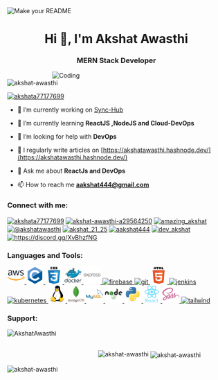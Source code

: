 <img width="1834" alt="Make your README" src="https://github.com/Akshat-Awasthi/Akshat-Awasthi/assets/115067271/020b98b1-032a-48cc-ad55-82622a4efa3c">

<h1 align="center">Hi 👋, I'm Akshat Awasthi</h1>
<h3 align="center">MERN Stack Developer</h3>
<img align="right" alt="Coding" width="400" src="https://camo.githubusercontent.com/7de37139d0b4c1ce40865e799b446c0e963a3dd8fb68d239707237c40604fa3d/68747470733a2f2f63646e2e6472696262626c652e636f6d2f75736572732f3733303730332f73637265656e73686f74732f363538313234332f6176656e746f2e676966">

<p align="left"> <img src="https://komarev.com/ghpvc/?username=akshat-awasthi&label=Profile%20views&color=0e75b6&style=flat" alt="akshat-awasthi" /> </p>

<p align="left"> <a href="https://twitter.com/akshata77177699" target="blank"><img src="https://img.shields.io/twitter/follow/akshata77177699?logo=twitter&style=for-the-badge" alt="akshata77177699" /></a> </p>

- 🔭 I’m currently working on [Sync-Hub](https://github.com/Akshat-Awasthi/Sync-Hub.git)

- 🌱 I’m currently learning **ReactJS ,NodeJS and Cloud-DevOps**

- 🤝 I’m looking for help with **DevOps**

- 📝 I regularly write articles on [https://akshatawasthi.hashnode.dev/](https://akshatawasthi.hashnode.dev/)

- 💬 Ask me about **ReactJs and DevOps**

- 📫 How to reach me **aakshat444@gmail.com**

<h3 align="left">Connect with me:</h3>
<p align="left">
<a href="https://twitter.com/akshata77177699" target="blank"><img align="center" src="https://raw.githubusercontent.com/rahuldkjain/github-profile-readme-generator/master/src/images/icons/Social/twitter.svg" alt="akshata77177699" height="30" width="40" /></a>
<a href="https://linkedin.com/in/akshat-awasthi-a29564250" target="blank"><img align="center" src="https://raw.githubusercontent.com/rahuldkjain/github-profile-readme-generator/master/src/images/icons/Social/linked-in-alt.svg" alt="akshat-awasthi-a29564250" height="30" width="40" /></a>
<a href="https://instagram.com/amazing_akshat" target="blank"><img align="center" src="https://raw.githubusercontent.com/rahuldkjain/github-profile-readme-generator/master/src/images/icons/Social/instagram.svg" alt="amazing_akshat" height="30" width="40" /></a>
<a href="https://hashnode.com/@akshatawasthi" target="blank"><img align="center" src="https://raw.githubusercontent.com/rahuldkjain/github-profile-readme-generator/master/src/images/icons/Social/hashnode.svg" alt="@akshatawasthi" height="30" width="40" /></a>
<a href="https://www.codechef.com/users/akshat_21_25" target="blank"><img align="center" src="https://cdn.jsdelivr.net/npm/simple-icons@3.1.0/icons/codechef.svg" alt="akshat_21_25" height="30" width="40" /></a>
<a href="https://www.hackerrank.com/aakshat444" target="blank"><img align="center" src="https://raw.githubusercontent.com/rahuldkjain/github-profile-readme-generator/master/src/images/icons/Social/hackerrank.svg" alt="aakshat444" height="30" width="40" /></a>
<a href="https://www.leetcode.com/dev_akshat" target="blank"><img align="center" src="https://raw.githubusercontent.com/rahuldkjain/github-profile-readme-generator/master/src/images/icons/Social/leet-code.svg" alt="dev_akshat" height="30" width="40" /></a>
<a href="https://discord.gg/https://discord.gg/XvBhzfNG" target="blank"><img align="center" src="https://raw.githubusercontent.com/rahuldkjain/github-profile-readme-generator/master/src/images/icons/Social/discord.svg" alt="https://discord.gg/XvBhzfNG" height="30" width="40" /></a>
</p>

<h3 align="left">Languages and Tools:</h3>
<p align="left"> <a href="https://aws.amazon.com" target="_blank" rel="noreferrer"> <img src="https://raw.githubusercontent.com/devicons/devicon/master/icons/amazonwebservices/amazonwebservices-original-wordmark.svg" alt="aws" width="40" height="40"/> </a> <a href="https://www.cprogramming.com/" target="_blank" rel="noreferrer"> <img src="https://raw.githubusercontent.com/devicons/devicon/master/icons/c/c-original.svg" alt="c" width="40" height="40"/> </a> <a href="https://www.w3schools.com/css/" target="_blank" rel="noreferrer"> <img src="https://raw.githubusercontent.com/devicons/devicon/master/icons/css3/css3-original-wordmark.svg" alt="css3" width="40" height="40"/> </a> <a href="https://www.docker.com/" target="_blank" rel="noreferrer"> <img src="https://raw.githubusercontent.com/devicons/devicon/master/icons/docker/docker-original-wordmark.svg" alt="docker" width="40" height="40"/> </a> <a href="https://expressjs.com" target="_blank" rel="noreferrer"> <img src="https://raw.githubusercontent.com/devicons/devicon/master/icons/express/express-original-wordmark.svg" alt="express" width="40" height="40"/> </a> <a href="https://firebase.google.com/" target="_blank" rel="noreferrer"> <img src="https://www.vectorlogo.zone/logos/firebase/firebase-icon.svg" alt="firebase" width="40" height="40"/> </a> <a href="https://git-scm.com/" target="_blank" rel="noreferrer"> <img src="https://www.vectorlogo.zone/logos/git-scm/git-scm-icon.svg" alt="git" width="40" height="40"/> </a> <a href="https://www.w3.org/html/" target="_blank" rel="noreferrer"> <img src="https://raw.githubusercontent.com/devicons/devicon/master/icons/html5/html5-original-wordmark.svg" alt="html5" width="40" height="40"/> </a> <a href="https://www.jenkins.io" target="_blank" rel="noreferrer"> <img src="https://www.vectorlogo.zone/logos/jenkins/jenkins-icon.svg" alt="jenkins" width="40" height="40"/> </a> <a href="https://kubernetes.io" target="_blank" rel="noreferrer"> <img src="https://www.vectorlogo.zone/logos/kubernetes/kubernetes-icon.svg" alt="kubernetes" width="40" height="40"/> </a> <a href="https://www.linux.org/" target="_blank" rel="noreferrer"> <img src="https://raw.githubusercontent.com/devicons/devicon/master/icons/linux/linux-original.svg" alt="linux" width="40" height="40"/> </a> <a href="https://www.mongodb.com/" target="_blank" rel="noreferrer"> <img src="https://raw.githubusercontent.com/devicons/devicon/master/icons/mongodb/mongodb-original-wordmark.svg" alt="mongodb" width="40" height="40"/> </a> <a href="https://www.mysql.com/" target="_blank" rel="noreferrer"> <img src="https://raw.githubusercontent.com/devicons/devicon/master/icons/mysql/mysql-original-wordmark.svg" alt="mysql" width="40" height="40"/> </a> <a href="https://nodejs.org" target="_blank" rel="noreferrer"> <img src="https://raw.githubusercontent.com/devicons/devicon/master/icons/nodejs/nodejs-original-wordmark.svg" alt="nodejs" width="40" height="40"/> </a> <a href="https://www.python.org" target="_blank" rel="noreferrer"> <img src="https://raw.githubusercontent.com/devicons/devicon/master/icons/python/python-original.svg" alt="python" width="40" height="40"/> </a> <a href="https://reactjs.org/" target="_blank" rel="noreferrer"> <img src="https://raw.githubusercontent.com/devicons/devicon/master/icons/react/react-original-wordmark.svg" alt="react" width="40" height="40"/> </a> <a href="https://sass-lang.com" target="_blank" rel="noreferrer"> <img src="https://raw.githubusercontent.com/devicons/devicon/master/icons/sass/sass-original.svg" alt="sass" width="40" height="40"/> </a> <a href="https://tailwindcss.com/" target="_blank" rel="noreferrer"> <img src="https://www.vectorlogo.zone/logos/tailwindcss/tailwindcss-icon.svg" alt="tailwind" width="40" height="40"/> </a> </p>

<h3 align="left">Support:</h3>
<p><a href="https://www.buymeacoffee.com/AkshatAwasthi"> <img align="left" src="https://cdn.buymeacoffee.com/buttons/v2/default-yellow.png" height="50" width="210" alt="AkshatAwasthi" /></a></p><br><br>

<p><img align="left" src="https://github-readme-stats.vercel.app/api/top-langs?username=akshat-awasthi&show_icons=true&locale=en&layout=compact" alt="akshat-awasthi" /></p>

<p>&nbsp;<img align="center" src="https://github-readme-stats.vercel.app/api?username=akshat-awasthi&show_icons=true&locale=en" alt="akshat-awasthi" /></p>

<p><img align="center" src="https://github-readme-streak-stats.herokuapp.com/?user=akshat-awasthi&" alt="akshat-awasthi" /></p>
